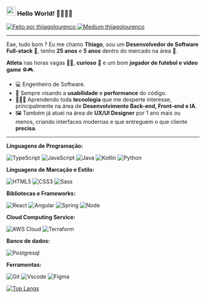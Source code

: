 ### <img src="https://github.com/TheDudeThatCode/TheDudeThatCode/blob/master/Assets/Earth.gif" width="24px"> Hello World! ✌🏽👦🏽

<a href="https://www.linkedin.com/in/thiiagolourenco/">
  <img alt="Feito por thiiagolourenco" src="https://img.shields.io/badge/LinkedIn-0077B5?style=for-the-badge&logo=linkedin&logoColor=white">
</a>

<a href="https://thiiagolourenco.medium.com/">
  <img alt="Medium thiiagolourenco" src="https://img.shields.io/badge/Medium-12100E?style=for-the-badge&logo=medium&logoColor=white&link=https://thiiagolourenco.medium.com/" />
</a>

---- 

Eae, tudo bom ? Eu me chamo **Thiago**, sou um **Desenvolvedor de Software Full-stack** 💚, tenho **25 anos** e **5 anos** dentro do mercado na área 🧐. 

**Atleta** nas horas vagas 🏋️‍♂️, **curioso** 🤔 e um bom **jogador de futebol e video game** ⚽🎮. 

* 💻 Engenheiro de Software. 
* 💫 Sempre visando a **usabilidade** e **performance** do código. 
* 👨🏽‍💻 Aprendendo toda **tecnologia** que me desperte interesse, principalmente na área de **Desenvolvimento Back-end, Front-end e IA**.
* 🖼️ Também já atuei na área de **UX/UI Designer** por 1 ano mais ou menos, criando interfaces modernas e que entreguem o que cliente **precisa**.

----

**Linguagens de Programação:**  
<p>
  <img alt="TypeScript" src="https://img.shields.io/badge/TypeScript-007ACC?style=for-the-badge&logo=typescript&logoColor=white"/>
  <img alt="JavaScript" src="https://img.shields.io/badge/JavaScript-323330?style=for-the-badge&logo=javascript&logoColor=F7DF1E" />
  <img alt="Java" src="https://img.shields.io/badge/java-%23ED8B00.svg?style=for-the-badge&logo=openjdk&logoColor=white" />
  <img alt="Kotlin" src="https://img.shields.io/badge/Kotlin-0095D5?&style=for-the-badge&logo=kotlin&logoColor=white" />
  <img alt="Python" src="https://img.shields.io/badge/Python-FFD43B?style=for-the-badge&logo=python&logoColor=blue" />
</p>

**Linguagens de Marcação e Estilo:**
<p>
  <img alt="HTML5" src="https://img.shields.io/badge/HTML5-E34F26?style=for-the-badge&logo=html5&logoColor=white"/>
  <img alt="CSS3" src="https://img.shields.io/badge/CSS3-1572B6?style=for-the-badge&logo=css3&logoColor=white"/>
  <img alt="Sass" src="https://img.shields.io/badge/Sass-CC6699?style=for-the-badge&logo=sass&logoColor=white"/>
</p>

**Bibliotecas e Frameworks:**
<p>
<img alt="React" src="https://img.shields.io/badge/React-20232A?style=for-the-badge&logo=react&logoColor=61DAFB" />
<img alt="Angular" src="https://img.shields.io/badge/Angular-DD0031?style=for-the-badge&logo=angular&logoColor=white" />
<img alt="Spring" src="https://img.shields.io/badge/Spring-6DB33F?style=for-the-badge&logo=spring&logoColor=white" />
<img alt="Node" src="https://img.shields.io/badge/Node%20js-339933?style=for-the-badge&logo=nodedotjs&logoColor=white" />
</p>

**Cloud Computing Service:**
<p>
  <img alt="AWS Cloud" src="https://img.shields.io/badge/Amazon_AWS-FF9900?style=for-the-badge&logo=amazonaws&logoColor=white" />
  <img alt="Terraform" src="https://img.shields.io/badge/Terraform-7B42BC?style=for-the-badge&logo=terraform&logoColor=white" />
</p>

**Banco de dados:**
<p>
  <img alt="Postgresql" src="https://img.shields.io/badge/PostgreSQL-316192?style=for-the-badge&logo=postgresql&logoColor=white" />
</p>

**Ferramentas:**
<p>
  <img alt="Git" src="https://img.shields.io/badge/GIT-E44C30?style=for-the-badge&logo=git&logoColor=white"/>
  <img alt="Vscode" src="https://img.shields.io/badge/VSCode-0078D4?style=for-the-badge&logo=visual%20studio%20code&logoColor=white"/>
  <img alt="Figma" src="https://img.shields.io/badge/Figma-F24E1E?style=for-the-badge&logo=figma&logoColor=white"/>
</p>

[![Top Langs](https://github-readme-stats.vercel.app/api/top-langs/?username=thiiagolourenco&layout=compact)](https://github.com/thiiagolourenco/github-readme-stats)
